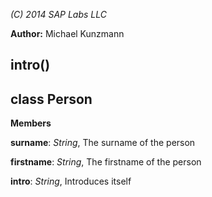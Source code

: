 *(C) 2014 SAP Labs LLC*

**Author:** Michael Kunzmann

intro()
-------
class Person
------------
**Members**

**surname**:  *String*,  The surname of the person

**firstname**:  *String*,  The firstname of the person

**intro**:  *String*,  Introduces itself

